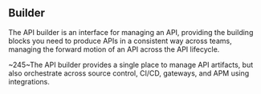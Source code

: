 ## Builder 
The API builder is an interface for managing an API, providing the building blocks you need to produce APIs in a consistent way across teams, managing the forward motion of an API across the API lifecycle. 

~245~The API builder provides a single place to manage API artifacts, but also orchestrate across source control, CI/CD, gateways, and APM using integrations. 
